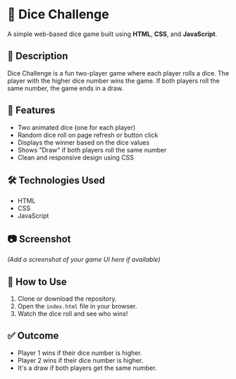 
# 🎲 Dice Challenge

A simple web-based dice game built using **HTML**, **CSS**, and **JavaScript**.

## 📌 Description

Dice Challenge is a fun two-player game where each player rolls a dice. The player with the higher dice number wins the game. If both players roll the same number, the game ends in a draw.

## 🚀 Features

- Two animated dice (one for each player)
- Random dice roll on page refresh or button click
- Displays the winner based on the dice values
- Shows "Draw" if both players roll the same number
- Clean and responsive design using CSS

## 🛠️ Technologies Used

- HTML
- CSS
- JavaScript

## 📷 Screenshot

*(Add a screenshot of your game UI here if available)*

## 📁 How to Use

1. Clone or download the repository.
2. Open the `index.html` file in your browser.
3. Watch the dice roll and see who wins!

## ✅ Outcome

- Player 1 wins if their dice number is higher.
- Player 2 wins if their dice number is higher.
- It's a draw if both players get the same number.
